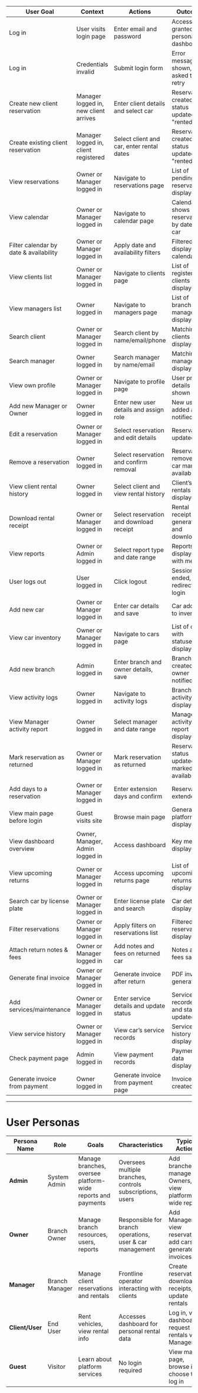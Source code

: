 
| User Goal                              | Context                               | Actions                                   | Outcome                                             |
| -------------------------------------- | ------------------------------------- | ----------------------------------------- | --------------------------------------------------- |
| Log in                                 | User visits login page                | Enter email and password                  | Access granted to personalized dashboard            |
| Log in                                 | Credentials invalid                   | Submit login form                         | Error message shown, user asked to retry            |
| Create new client reservation          | Manager logged in, new client arrives | Enter client details and select car       | Reservation created, car status updated to "rented" |
| Create existing client reservation     | Manager logged in, client registered  | Select client and car, enter rental dates | Reservation created, car status updated to "rented" |
| View reservations                      | Owner or Manager logged in            | Navigate to reservations page             | List of pending reservations displayed              |
| View calendar                          | Owner or Manager logged in            | Navigate to calendar page                 | Calendar shows reservations by date and car         |
| Filter calendar by date & availability | Owner or Manager logged in            | Apply date and availability filters       | Filtered cars displayed in calendar                 |
| View clients list                      | Owner or Manager logged in            | Navigate to clients page                  | List of registered clients displayed                |
| View managers list                     | Owner logged in                       | Navigate to managers page                 | List of branch managers displayed                   |
| Search client                          | Owner or Manager logged in            | Search client by name/email/phone         | Matching clients displayed                          |
| Search manager                         | Owner logged in                       | Search manager by name/email              | Matching managers displayed                         |
| View own profile                       | Owner or Manager logged in            | Navigate to profile page                  | User profile details shown                          |
| Add new Manager or Owner               | Owner logged in                       | Enter new user details and assign role    | New user added and notified                         |
| Edit a reservation                     | Owner or Manager logged in            | Select reservation and edit details       | Reservation updated                                 |
| Remove a reservation                   | Owner logged in                       | Select reservation and confirm removal    | Reservation removed, car marked available           |
| View client rental history             | Owner logged in                       | Select client and view rental history     | Client’s past rentals displayed                     |
| Download rental receipt                | Owner or Manager logged in            | Select reservation and download receipt   | Rental receipt PDF generated and downloaded         |
| View reports                           | Owner or Admin logged in              | Select report type and date range         | Reports displayed with metrics                      |
| User logs out                          | User logged in                        | Click logout                              | Session ended, redirected to login                  |
| Add new car                            | Owner or Manager logged in            | Enter car details and save                | Car added to inventory                              |
| View car inventory                     | Owner or Manager logged in            | Navigate to cars page                     | List of cars with statuses displayed                |
| Add new branch                         | Admin logged in                       | Enter branch and owner details, save      | Branch created and owner notified                   |
| View activity logs                     | Owner logged in                       | Navigate to activity logs                 | Branch activity logs displayed                      |
| View Manager activity report           | Owner logged in                       | Select manager and date range             | Manager activity report displayed                   |
| Mark reservation as returned           | Owner or Manager logged in            | Mark reservation as returned              | Reservation status updated, car marked available    |
| Add days to a reservation              | Owner or Manager logged in            | Enter extension days and confirm          | Reservation extended                                |
| View main page before login            | Guest visits site                     | Browse main page                          | General platform info displayed                     |
| View dashboard overview                | Owner, Manager, Admin logged in       | Access dashboard                          | Key metrics displayed                               |
| View upcoming returns                  | Owner or Manager logged in            | Access upcoming returns page              | List of upcoming returns displayed                  |
| Search car by license plate            | Owner or Manager logged in            | Enter license plate and search            | Car details displayed                               |
| Filter reservations                    | Owner or Manager logged in            | Apply filters on reservations list        | Filtered reservations displayed                     |
| Attach return notes & fees             | Owner or Manager logged in            | Add notes and fees on returned car        | Notes and fees saved                                |
| Generate final invoice                 | Owner or Manager logged in            | Generate invoice after return             | PDF invoice generated                               |
| Add services/maintenance               | Owner or Manager logged in            | Enter service details and update status   | Service recorded and status updated                 |
| View service history                   | Owner or Manager logged in            | View car’s service records                | Service history displayed                           |
| Check payment page                     | Admin logged in                       | View payment records                      | Payments data displayed                             |
| Generate invoice from payment          | Owner logged in                       | Generate invoice from payment page        | Invoice PDF created                                 |

---

# User Personas

| Persona Name    | Role           | Goals                                                       | Characteristics                                           | Typical Actions                                              |
| --------------- | -------------- | ----------------------------------------------------------- | --------------------------------------------------------- | ------------------------------------------------------------ |
| **Admin**       | System Admin   | Manage branches, oversee platform-wide reports and payments | Oversees multiple branches, controls subscriptions, users | Add branches, manage Owners, view platform-wide reports      |
| **Owner**       | Branch Owner   | Manage branch resources, users, reports                     | Responsible for branch operations, user & car management  | Add Managers, view reservations, add cars, generate invoices |
| **Manager**     | Branch Manager | Manage client reservations and rentals                      | Frontline operator interacting with clients               | Create reservations, download receipts, update rentals       |
| **Client/User** | End User       | Rent vehicles, view rental info                             | Accesses dashboard for personal rental data               | Log in, view dashboard, request rentals via Manager          |
| **Guest**       | Visitor        | Learn about platform services                               | No login required                                         | View main page, browse info, choose to log in                |

